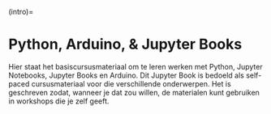 (intro)=
# Python, Arduino, & Jupyter Books

Hier staat het basiscursusmateriaal om te leren werken met Python, Jupyter Notebooks, Jupyter Books en Arduino. Dit Jupyter Book is bedoeld als self-paced cursusmateriaal voor die verschillende onderwerpen. Het is geschreven zodat, wanneer je dat zou willen, de materialen kunt gebruiken in workshops die je zelf geeft.